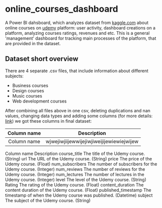 # online_courses_dashboard
A Power BI dahsboard, which analyzes dataset from <a href="https://www.kaggle.com/datasets/thedevastator/udemy-courses-revenue-generation-and-course-anal" target="_blank">kaggle.com</a> about online courses on <a href="https://www.udemy.com/" target="_blank">udemy</a> platform: user activity, dashboard creations on a platform, analyzing courses ratings, revenues and etc. This is a general 'management' dashboard for tracking main processes of the platform, that are provided in the dataset.

## Dataset short overview

There are 4 separate .csv files, that include information about different subjects:
 - Business courses
 - Design courses
 - Music courses
 - Web development courses

After combining all files above in one csv, deleting duplications and nan values, changing data types and adding some columns (for more details: <a href="https://github.com/IlyaLoladze/online_courses_dashboard/blob/main/data_preprocessing/courses_dash_preprocessing.ipynb" target="_blank">link</a>) we got these columns in final dataset:

| Column name | Description   |
| :---:       | :---:         |
| Column name | wjwejiwjiijewwijejiwjiweijijewiewiejwijew   |


Column name	Description
course_title	The title of the Udemy course. (String)
url	The URL of the Udemy course. (String)
price	The price of the Udemy course. (Float)
num_subscribers	The number of subscribers for the Udemy course. (Integer)
num_reviews	The number of reviews for the Udemy course. (Integer)
num_lectures	The number of lectures in the Udemy course. (Integer)
level	The level of the Udemy course. (String)
Rating	The rating of the Udemy course. (Float)
content_duration	The content duration of the Udemy course. (Float)
published_timestamp	The timestamp of when the Udemy course was published. (Datetime)
subject	The subject of the Udemy course. (String)





